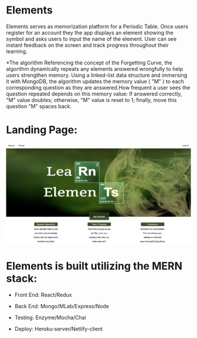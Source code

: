 # Elements

Elements serves as memorization platform for a Periodic Table. Once users register for an account they the app displays an element showing the symbol and asks users to input the name of the element. User can see instant feedback on the screen and track progress throughout their learning.

*The algorithm
Referencing the concept of the Forgetting Curve, the algorithm dynamically repeats any elements answered wrongfully to help users strengthen memory. Using a linked-list data structure and immersing it with MongoDB, the algorithm updates the memory value ( "M" ) to each corresponding question as they are answered.How frequent a user sees the question repeated depends on this memory value: If answered correctly, "M" value doubles; otherwise, "M" value is reset to 1; finally, move this question "M" spaces back.

# Landing Page:

![Landing Page](https://github.com/thinkful-ei19/Victoria-Trent-Spaced-Repetition-App-Client/blob/master/src/images/Screen%20Shot%202018-06-01%20at%2020.35.45.png)

# Elements is built utilizing the MERN stack:

* Front End: React/Redux

* Back End: Mongo/MLab/Express/Node

* Testing: Enzyme/Mocha/Chai

* Deploy: Heroku-server/Netlify-client
